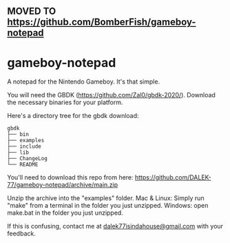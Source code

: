 ## MOVED TO https://github.com/BomberFish/gameboy-notepad
# gameboy-notepad
A notepad for the Nintendo Gameboy. It's that simple.

You will need the GBDK (https://github.com/Zal0/gbdk-2020/). Download the necessary binaries for your platform.

Here's a directory tree for the gbdk download:

```
gbdk
├── bin
├── examples
├── include
├── lib
├── ChangeLog
└── README
```

You'll need to download this repo from here: https://github.com/DALEK-77/gameboy-notepad/archive/main.zip

Unzip the archive into the "examples" folder.
Mac & Linux: Simply run "make" from a terminal in the folder you just unzipped.
Windows: open make.bat in the folder you just unzipped.



If this is confusing, contact me at dalek77isindahouse@gmail.com with your feedback.

